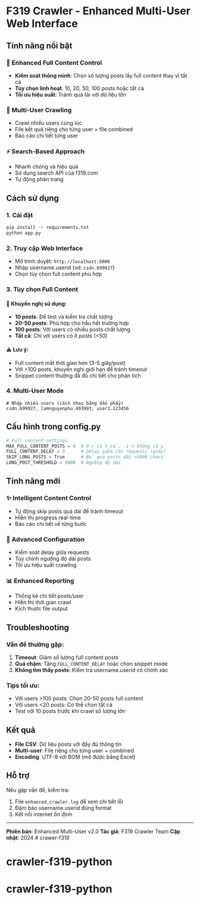 # F319 Crawler - Enhanced Multi-User Web Interface
## Tính năng nổi bật

### 🚀 Enhanced Full Content Control
- **Kiểm soát thông minh**: Chọn số lượng posts lấy full content thay vì tất cả
- **Tùy chọn linh hoạt**: 10, 20, 50, 100 posts hoặc tất cả
- **Tối ưu hiệu suất**: Tránh quá tải với dữ liệu lớn

### 👥 Multi-User Crawling
- Crawl nhiều users cùng lúc
- File kết quả riêng cho từng user + file combined
- Báo cáo chi tiết từng user

### ⚡ Search-Based Approach
- Nhanh chóng và hiệu quả
- Sử dụng search API của f319.com
- Tự động phân trang

## Cách sử dụng

### 1. Cài đặt
```bash
pip install -r requirements.txt
python app.py
```

### 2. Truy cập Web Interface
- Mở trình duyệt: `http://localhost:5000`
- Nhập username.userid (vd: `csdn.699927`)
- Chọn tùy chọn full content phù hợp

### 3. Tùy chọn Full Content

#### 🎯 Khuyến nghị sử dụng:
- **10 posts**: Để test và kiểm tra chất lượng
- **20-50 posts**: Phù hợp cho hầu hết trường hợp
- **100 posts**: Với users có nhiều posts chất lượng
- **Tất cả**: Chỉ với users có ít posts (<50)

#### ⚠️ Lưu ý:
- Full content mất thời gian hơn (3-5 giây/post)
- Với >100 posts, khuyến nghị giới hạn để tránh timeout
- Snippet content thường đã đủ chi tiết cho phân tích

### 4. Multi-User Mode
```
# Nhập nhiều users (cách nhau bằng dấu phẩy)
csdn.699927, lamnguyenphu.493993, user2.123456
```

## Cấu hình trong config.py

```python
# Full content settings
MAX_FULL_CONTENT_POSTS = 0  # 0 = tất cả, -1 = không lấy
FULL_CONTENT_DELAY = 3      # Delay giữa các requests (giây)
SKIP_LONG_POSTS = True      # Bỏ qua posts dài >5000 chars
LONG_POST_THRESHOLD = 5000  # Ngưỡng độ dài
```

## Tính năng mới

### ✨ Intelligent Content Control
- Tự động skip posts quá dài để tránh timeout
- Hiển thị progress real-time
- Báo cáo chi tiết về từng bước

### 🔧 Advanced Configuration
- Kiểm soát delay giữa requests
- Tùy chỉnh ngưỡng độ dài posts
- Tối ưu hiệu suất crawling

### 📊 Enhanced Reporting
- Thống kê chi tiết posts/user
- Hiển thị thời gian crawl
- Kích thước file output

## Troubleshooting

### Vấn đề thường gặp:
1. **Timeout**: Giảm số lượng full content posts
2. **Quá chậm**: Tăng `FULL_CONTENT_DELAY` hoặc chọn snippet mode
3. **Không tìm thấy posts**: Kiểm tra username.userid có chính xác

### Tips tối ưu:
- Với users >100 posts: Chọn 20-50 posts full content
- Với users <20 posts: Có thể chọn tất cả
- Test với 10 posts trước khi crawl số lượng lớn

## Kết quả

- **File CSV**: Dữ liệu posts với đầy đủ thông tin
- **Multi-user**: File riêng cho từng user + combined
- **Encoding**: UTF-8 với BOM (mở được bằng Excel)

## Hỗ trợ

Nếu gặp vấn đề, kiểm tra:
1. File `enhanced_crawler.log` để xem chi tiết lỗi
2. Đảm bảo username.userid đúng format
3. Kết nối internet ổn định

---

**Phiên bản**: Enhanced Multi-User v2.0
**Tác giả**: F319 Crawler Team
**Cập nhật**: 2024 # crawer-f319
# crawler-f319-python
# crawler-f319-python
